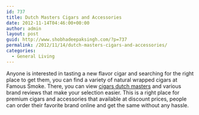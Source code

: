 ```yaml
---
id: 737
title: Dutch Masters Cigars and Accessories
date: 2012-11-14T04:46:00+00:00
author: admin
layout: post
guid: http://www.shobhadeepaksingh.com/?p=737
permalink: /2012/11/14/dutch-masters-cigars-and-accessories/
categories:
  - General Living
---
```

Anyone is interested in tasting a new flavor cigar and searching for the right place to get them, you can find a variety of natural wrapped cigars at Famous Smoke. There, you can view [cigars dutch masters](http://www.famous-smoke.com/brand/dutch+masters+cigars) and various brand reviews that make your selection easier. This is a right place for premium cigars and accessories that available at discount prices, people can order their favorite brand online and get the same without any hassle.
